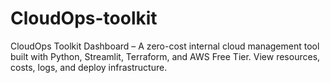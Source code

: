 # CloudOps-toolkit
CloudOps Toolkit Dashboard – A zero-cost internal cloud management tool built with Python, Streamlit, Terraform, and AWS Free Tier. View resources, costs, logs, and deploy infrastructure.
